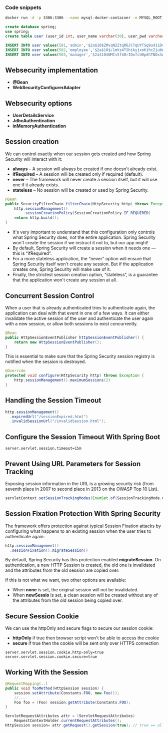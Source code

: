 ### Code snippets

```bash
docker run -d -p 3306:3306 --name mysql-docker-container -e MYSQL_ROOT_PASSWORD=spring -e MYSQL_DATABASE=spring -e MYSQL_USER=spring -e MYSQL_PASSWORD=spring mysql/mysql-server:latest
```

```sql
create database spring;
use spring;
create table user (user_id int, user_name varchar(30), user_pwd varchar(100), user_role varchar(20), user_enabled int);

INSERT INTO user values(501,'admin','$2a$10$ZMvqN2ZtqR6JCTqUYTSq9u41iDmhrUC10fFzWiG0UP9s7Nl9WJp4W','ROLE_ADMIN',1);
INSERT INTO user values(502,'employee','$2a$10$/1mVz4TShikyjxoKihcZjubWfM083QCwn/nowfPeaS5AqXPyMNZ4C','ROLE_EMPLOYEE',1);
INSERT INTO user values(503,'manager','$2a$10$NMIsSf40rIQxfcU0pdhTNOx3AFEM18B7.mU1o9dVXcs6lDLPzLa0y','ROLE_MANAGER',1);
```

## Websecurity implementation

- **@Bean**
- **WebSecurityConfigurerAdapter**

## Websecurity options

- **UserDetailsService** 
- **JdbcAuthentication**
- **inMemoryAuthentication**

## Session creation

We can control exactly when our session gets created and how Spring Security will interact with it:
- **always** – A session will always be created if one doesn't already exist.
- **ifRequired** – A session will be created only if required (default).
- **never** – The framework will never create a session itself, but it will use one if it already exists.
- **stateless** – No session will be created or used by Spring Security.

```java
@Bean
public SecurityFilterChain filterChain(HttpSecurity http) throws Exception {
    http.sessionManagement()
        .sessionCreationPolicy(SessionCreationPolicy.IF_REQUIRED)
    return http.build();
}
```

- It's very important to understand that this configuration only controls what Spring Security does, not the entire application. Spring Security won't create the session if we instruct it not to, but our app might!
- By default, Spring Security will create a session when it needs one — this is “ifRequired“.
- For a more stateless application, the “never” option will ensure that Spring Security itself won't create any session. But if the application creates one, Spring Security will make use of it.
- Finally, the strictest session creation option, “stateless“, is a guarantee that the application won't create any session at all.

## Concurrent Session Control

When a user that is already authenticated tries to authenticate again, the application can deal with that event in one of a few ways. It can either invalidate the active session of the user and authenticate the user again with a new session, or allow both sessions to exist concurrently.

```java
@Bean
public HttpSessionEventPublisher httpSessionEventPublisher() {
    return new HttpSessionEventPublisher();
}
```

This is essential to make sure that the Spring Security session registry is notified when the session is destroyed.

```java
@Override
protected void configure(HttpSecurity http) throws Exception {
    http.sessionManagement().maximumSessions(2)
}
```

## Handling the Session Timeout

```java
http.sessionManagement()
  .expiredUrl("/sessionExpired.html")
  .invalidSessionUrl("/invalidSession.html");
```

## Configure the Session Timeout With Spring Boot

```properties
server.servlet.session.timeout=15m
```

## Prevent Using URL Parameters for Session Tracking

Exposing session information in the URL is a growing security risk (from seventh place in 2007 to second place in 2013 on the OWASP Top 10 List).

```java
servletContext.setSessionTrackingModes(EnumSet.of(SessionTrackingMode.COOKIE));
```

## Session Fixation Protection With Spring Security

The framework offers protection against typical Session Fixation attacks by configuring what happens to an existing session when the user tries to authenticate again:

```java
http.sessionManagement()
  .sessionFixation().migrateSession()
```
By default, Spring Security has this protection enabled **migrateSession**. On authentication, a new HTTP Session is created, the old one is invalidated and the attributes from the old session are copied over.

If this is not what we want, two other options are available:
- When **none** is set, the original session will not be invalidated.
- When **newSessio** is set, a clean session will be created without any of the attributes from the old session being copied over.

## Secure Session Cookie

We can use the httpOnly and secure flags to secure our session cookie:
- **httpOnly** if true then browser script won't be able to access the cookie
- **secure** if true then the cookie will be sent only over HTTPS connection

```properties
server.servlet.session.cookie.http-only=true
server.servlet.session.cookie.secure=true
```

## Working With the Session

```java
@RequestMapping(..)
public void fooMethod(HttpSession session) {
    session.setAttribute(Constants.FOO, new Foo());
    //...
    Foo foo = (Foo) session.getAttribute(Constants.FOO);
}
```

```java
ServletRequestAttributes attr = (ServletRequestAttributes) 
    RequestContextHolder.currentRequestAttributes();
HttpSession session= attr.getRequest().getSession(true); // true == allow create
```